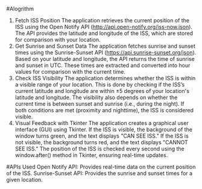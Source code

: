 #Alogrithm
1. Fetch ISS Position
  The application retrieves the current position of the ISS using the Open Notify API (http://api.open-notify.org/iss-now.json).
  The API provides the latitude and longitude of the ISS, which are stored for comparison with your location.
2. Get Sunrise and Sunset Data
  The application fetches sunrise and sunset times using the Sunrise-Sunset API (https://api.sunrise-sunset.org/json).
  Based on your latitude and longitude, the API returns the time of sunrise and sunset in UTC.
These times are extracted and converted into hour values for comparison with the current time.
3. Check ISS Visibility
  The application determines whether the ISS is within a visible range of your location. This is done by checking if the ISS’s current latitude and longitude are within ±5 degrees of your location's latitude and longitude.
  The visibility also depends on whether the current time is between sunset and sunrise (i.e., during the night).
  If both conditions are met (proximity and nighttime), the ISS is considered visible.
4. Visual Feedback with Tkinter
  The application creates a graphical user interface (GUI) using Tkinter.
  If the ISS is visible, the background of the window turns green, and the text displays "CAN SEE ISS."
  If the ISS is not visible, the background turns red, and the text displays "CANNOT SEE ISS."
  The position of the ISS is checked every second using the window.after() method in Tkinter, ensuring real-time updates.

#APIs Used
  Open Notify API: Provides real-time data on the current position of the ISS.
  Sunrise-Sunset API: Provides the sunrise and sunset times for a given location.
